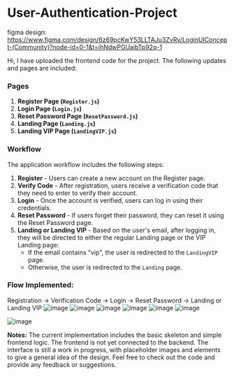 # User-Authentication-Project

figma design: https://www.figma.com/design/6z69pcKwY53LLTAJu3ZvRy/LoginUIConcept-(Community)?node-id=0-1&t=ihNdwPGUaibTp92q-1 

Hi, I have uploaded the frontend code for the project. The following updates and pages are included:

### Pages

1. **Register Page (`Register.js`)**
2. **Login Page (`Login.js`)**
3. **Reset Password Page (`ResetPassword.js`)**
4. **Landing Page (`Landing.js`)**
5. **Landing VIP Page (`LandingVIP.js`)**

### Workflow

The application workflow includes the following steps:

1. **Register** - Users can create a new account on the Register page.
2. **Verify Code** - After registration, users receive a verification code that they need to enter to verify their account.
3. **Login** - Once the account is verified, users can log in using their credentials.
4. **Reset Password** - If users forget their password, they can reset it using the Reset Password page.
5. **Landing or Landing VIP** - Based on the user's email, after logging in, they will be directed to either the regular Landing page or the VIP Landing page:
   - If the email contains "vip", the user is redirected to the `LandingVIP` page.
   - Otherwise, the user is redirected to the `Landing` page.
 
### Flow Implemented: 

Registration -> Verification Code -> Login -> Reset Password -> Landing or Landing VIP
![image](https://github.com/Iseul-park/User-Authentication-Project/assets/169954007/2a998178-a386-4a5e-8281-af8223eb7eed)
![image](https://github.com/Iseul-park/User-Authentication-Project/assets/169954007/80dc1896-1b30-4fa0-b46b-8062b0c34170)
![image](https://github.com/Iseul-park/User-Authentication-Project/assets/169954007/d0e79897-6787-4524-bf27-453471833a8e)
![image](https://github.com/Iseul-park/User-Authentication-Project/assets/169954007/d1cd4161-4069-4d6f-98db-b8ff83b0d908)
![image](https://github.com/Iseul-park/User-Authentication-Project/assets/169954007/61e63634-ff4a-4a51-863b-c73ed0eed0b7)
![image](https://github.com/Iseul-park/User-Authentication-Project/assets/169954007/ec8f6497-6142-43d1-8209-538e8edc6881)

![image](https://github.com/Iseul-park/User-Authentication-Project/assets/169954007/873006a8-634e-4997-9a88-b135a8337a4c)





**Notes:**
The current implementation includes the basic skeleton and simple frontend logic.
The frontend is not yet connected to the backend.
The interface is still a work in progress, with placeholder images and elements to give a general idea of the design.
Feel free to check out the code and provide any feedback or suggestions.
 
